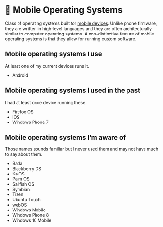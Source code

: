 # 📱 Mobile Operating Systems

Class of operating systems built for [mobile devices](../mobile-devices/). Unlike phone firmware, they are written in high-level languages and they are often architecturally similar to computer operating systems. A non-distinctive feature of mobile operating systems is that they allow for running custom software.

## Mobile operating systems I use

At least one of my current devices runs it.

- Android

## Mobile operating systems I used in the past

I had at least once device running these.

- Firefox OS
- iOS
- Windows Phone 7

## Mobile operating systems I'm aware of

Those names sounds familiar but I never used them and may not have much to say about them.

- Bada
- Blackberry OS
- KaiOS
- Palm OS
- Sailfish OS
- Symbian
- Tizen
- Ubuntu Touch
- webOS
- Windows Mobile
- Windows Phone 8
- Windows 10 Mobile
